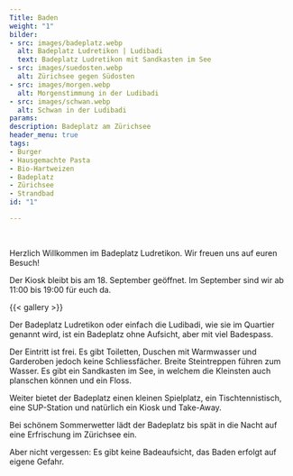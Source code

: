 ```yaml
---
Title: Baden
weight: "1"
bilder:
- src: images/badeplatz.webp
  alt: Badeplatz Ludretikon | Ludibadi
  text: Badeplatz Ludretikon mit Sandkasten im See
- src: images/suedosten.webp
  alt: Zürichsee gegen Südosten
- src: images/morgen.webp
  alt: Morgenstimmung in der Ludibadi
- src: images/schwan.webp
  alt: Schwan in der Ludibadi
params: 
description: Badeplatz am Zürichsee
header_menu: true
tags:
- Burger
- Hausgemachte Pasta
- Bio-Hartweizen
- Badeplatz
- Zürichsee
- Strandbad
id: "1"

---
```

<br/>  

  Herzlich Willkommen im Badeplatz Ludretikon. Wir freuen uns auf euren Besuch!  

  Der Kiosk bleibt bis am 18. September geöffnet. Im September sind wir ab 11:00 bis 19:00 für euch da.

{{< gallery  >}}

 Der Badeplatz Ludretikon oder einfach die Ludibadi, wie sie im Quartier genannt wird, ist ein Badeplatz ohne Aufsicht, aber mit viel Badespass. 
 
 Der Eintritt ist frei. Es gibt Toiletten, Duschen mit Warmwasser und 
 Garderoben jedoch keine Schliessfächer. Breite Steintreppen führen zum Wasser. Es gibt ein Sandkasten im See, in welchem die Kleinsten auch planschen können und ein Floss. 
 
 Weiter bietet der Badeplatz einen kleinen Spielplatz, ein Tischtennistisch, eine SUP-Station und natürlich ein Kiosk und Take-Away. 
 
 Bei schönem Sommerwetter lädt der Badeplatz bis spät in die Nacht auf eine Erfrischung im Zürichsee ein. 
 
 Aber nicht vergessen: Es gibt keine Badeaufsicht, das Baden erfolgt auf eigene Gefahr. 